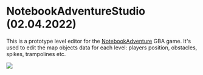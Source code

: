 # NotebookAdventureStudio (02.04.2022)

This is a prototype level editor for the [NotebookAdventure](https://github.com/NotImplementedLife/NotebookAdventure) GBA game. It's used to edit the map objects data for each level: players position, obstacles, spikes, trampolines etc.


![](https://github.com/NotImplementedLife/Wasteland/assets/70803115/2edab666-9022-4247-b2ca-b4fc3110dc60)